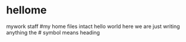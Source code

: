 # hellome
mywork staff
#my home files intact
hello world
here we are just writing anything
the # symbol means heading
